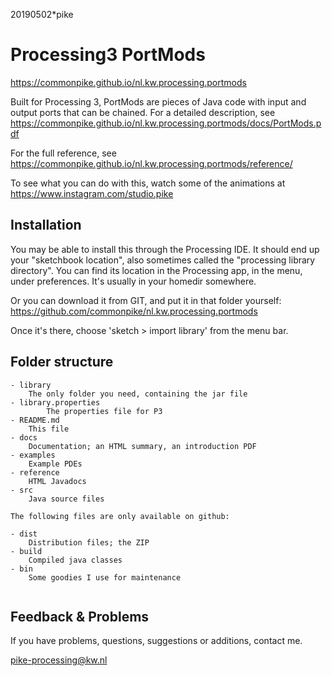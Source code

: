 20190502*pike

# Processing3 PortMods
<https://commonpike.github.io/nl.kw.processing.portmods>

Built for Processing 3, PortMods are pieces of Java code with input
and output ports that can be chained. For a detailed description, see
<https://commonpike.github.io/nl.kw.processing.portmods/docs/PortMods.pdf>

For the full reference, see 
<https://commonpike.github.io/nl.kw.processing.portmods/reference/>

To see what you can do with this, watch some of the animations at
<https://www.instagram.com/studio.pike>

## Installation

You may be able to install this through the Processing IDE.
It should end up your "sketchbook location",
also sometimes called the "processing library directory".
You can find its location in the Processing app, in the menu,
under preferences. It's usually in your homedir somewhere.

Or you can download it from GIT, and put it in that folder
yourself: 
<https://github.com/commonpike/nl.kw.processing.portmods>

Once it's there, choose 'sketch > import library'
from the menu bar.

## Folder structure

```
- library
    The only folder you need, containing the jar file
- library.properties
		The properties file for P3
- README.md 
    This file
- docs
    Documentation; an HTML summary, an introduction PDF
- examples
    Example PDEs
- reference
    HTML Javadocs
- src
    Java source files
    
The following files are only available on github:

- dist
    Distribution files; the ZIP    
- build
    Compiled java classes
- bin
    Some goodies I use for maintenance
    
```

## Feedback & Problems 

If you have problems, questions, suggestions or
additions, contact me.


pike-processing@kw.nl